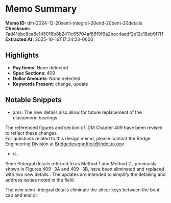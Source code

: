 # Memo Summary

**Memo ID:** dm-2024-12-20semi-integral-20end-20bent-20details
**Checksum:** 7ad41bbc8ca8c145016b8b2411c65704af86f9f9a2bec4aedf2e12c18eb9f7f1
**Extracted At:** 2025-10-16T17:24:23-0600

## Highlights
- **Pay Items**: None detected
- **Spec Sections**: 409
- **Dollar Amounts**: None detected
- **Keywords Present**: change, update

## Notable Snippets
- ams.   The new details also allow for future replacement of the elastomeric bearings.  
 
The referenced figures and section of IDM Chapter 409 have been revised to reflect these 
changes.  
 For questions related to this design memo, please contact the Bridge Engineering Division at 
Bridgedesignoffice@indot.in.gov .
- d . 
 
Semi -Integral details referred to as Method 1 and Method 2 , previously shown in Figures 409- 3A 
and 409- 3B, have been eliminated and replaced with two new details . The updates are intended 
to simplify the detailing and address issues noted in the field.   
 
The new semi -integral details eliminate the shear keys  between the bent cap and end di